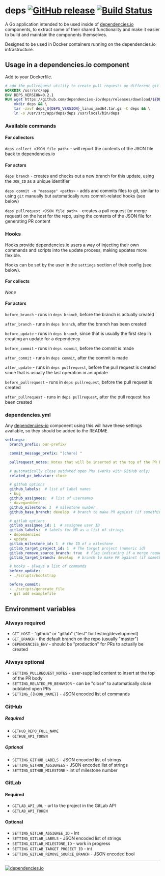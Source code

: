 # deps [![GitHub release](https://img.shields.io/github/release/dependencies-io/deps.svg)](https://github.com/dependencies-io/deps/releases) [![Build Status](https://travis-ci.org/dependencies-io/deps.svg?branch=master)](https://travis-ci.org/dependencies-io/deps)

A Go application intended to be used inside of
[dependencies.io](https://www.dependencies.io) components, to extract some of
their shared functionality and make it easier to build and maintain the
components themselves.

Designed to be used in Docker containers running on the dependencies.io infrastructure.

## Usage in a dependencies.io component

Add to your Dockerfile.

```dockerfile
# add the pullrequest utility to create pull requests on different git hosts
WORKDIR /usr/src/app
ENV DEPS_VERSION=0.2.1
RUN wget https://github.com/dependencies-io/deps/releases/download/${DEPS_VERSION}/deps_${DEPS_VERSION}_linux_amd64.tar.gz && \
    mkdir deps && \
    tar -zxvf deps_${DEPS_VERSION}_linux_amd64.tar.gz -C deps && \
    ln -s /usr/src/app/deps/deps /usr/local/bin/deps
```

### Available commands

#### For collectors

`deps collect <JSON file path>` - will report the contents of the JSON file back to dependencies.io

#### For actors

`deps branch` - creates and checks out a new branch for this update, using the
`JOB_ID` as a unique identifier

`deps commit -m "message" <paths>` - adds and commits files to git, similar to
using `git` manually but automatically runs commit-related hooks (see below)

`deps pullrequest <JSON file path>` - creates a pull request (or merge request)
on the host for the repo, using the contents of the JSON file for generating PR
content

### Hooks

Hooks provide dependencies.io users a way of injecting their own commands and
scripts into the update process, making updates more flexible.

Hooks can be set by the user in the `settings` section of their config (see below).

#### For collects

*None*

#### For actors

`before_branch` - runs in `deps branch`, before the branch is actually created

`after_branch` - runs in `deps branch`, after the branch has been created

`before_update` - runs in `deps branch`, since that is usually the first step in
creating an update for a dependency

`before_commit` - runs in `deps commit`, before the commit is made

`after_commit` - runs in `deps commit`, after the commit is made

`after_update` - runs in `deps pullrequest`, before the pull request is created
since that is usually the last operation in an update

`before_pullrequest` - runs in `deps pullrequest`, before the pull request is created

`after_pullrequest` - runs in `deps pullrequest`, after the pull request has been created

### dependencies.yml

Any [dependencies-io](https://www.dependencies.io) component using this will have these settings available, so they should be added to the README.

```yaml
settings:
  branch_prefix: our-prefix/

  commit_message_prefix: "(chore) "

  pullrequest_notes: Notes that will be inserted at the top of the PR body.

  # automatically close outdated open PRs (works with GitHub only)
  related_pr_behavior: close

  # github options
  github_labels:  # list of label names
  - bug
  github_assignees:  # list of usernames
  - davegaeddert
  github_milestone: 3  # milestone number
  github_base_branch: develop  # branch to make PR against (if something other than your default branch)

  # gitlab options
  gitlab_assignee_id: 1  # assignee user ID
  gitlab_labels:  # labels for MR as a list of strings
  - dependencies
  - update
  gitlab_milestone_id: 1  # the ID of a milestone
  gitlab_target_project_id: 1  # The target project (numeric id)
  gitlab_remove_source_branch: true  # flag indicating if a merge request should remove the source branch when merging
  gitlab_target_branch: develop  # branch to make PR against (if something other than your default branch)

  # hooks - always a list of commands
  before_update:
  - ./scripts/bootstrap

  before_commit:
  - ./scripts/generate_file
  - git add examplefile
```

## Environment variables

### Always required

- `GIT_HOST` - "github" or "gitlab" ("test" for testing/development)
- `GIT_BRANCH` - the default branch on the repo (usually "master")
- `DEPENDENCIES_ENV` - should be "production" for PRs to actually be created

### Always optional

- `SETTING_PULLREQUEST_NOTES` - user-supplied content to insert at the top of the PR body
- `SETTING_RELATED_PR_BEHAVIOR` - can be "close" to automatically close outdated open PRs
- `SETTING_{{HOOK_NAME}}` - JSON encoded list of commands

### GitHub

##### Required

- `GITHUB_REPO_FULL_NAME`
- `GITHUB_API_TOKEN`

##### Optional

- `SETTING_GITHUB_LABELS` - JSON encoded list of strings
- `SETTING_GITHUB_ASSIGNEES` - JSON encoded list of strings
- `SETTING_GITHUB_MILESTONE` - int of milestone number

### GitLab

#### Required

- `GITLAB_API_URL` - url to the project in the GitLab API
- `GITLAB_API_TOKEN`

#### Optional

- `SETTING_GITLAB_ASSIGNEE_ID` - int
- `SETTING_GITLAB_LABELS` - JSON encoded list of strings
- `SETTING_GITLAB_MILESTONE_ID` - work in progress
- `SETTING_GITLAB_TARGET_PROJECT_ID` - int
- `SETTING_GITLAB_REMOVE_SOURCE_BRANCH` - JSON encoded bool

---

[![dependencies.io](https://www.dependencies.io/permanent/github-readme-logotype.png)](https://www.dependencies.io)
